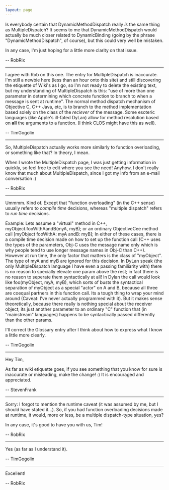 ```yaml
---
layout: page
---
```




Is everybody certain that DynamicMethodDispatch really *is* the same thing as MultipleDispatch? It seems to me that DynamicMethodDispatch would actually be much closer related to DynamicBinding (going by the phrase "DynamicMethodDispatch", of course), but this could very well be mistaken.

In any case, I'm just hoping for a little more clarity on that issue.

-- RobRix

----

I agree with Rob on this one. The entry for MultipleDispatch is inaccurate. I'm still a newbie here (less than an hour onto this site) and still discovering the etiquette of Wiki's as I go, so I'm not ready to delete the existing text, but my understanding of MultipleDispatch is this: "use of more than one parameter in  determining which concrete function to branch to when a message is sent at runtime". The normal method dispatch mechanism of Objective C, C++ Java, etc, is to branch to the method implementation based solely on the class of the *reciever* of the message. Some esoteric languages (like Apple's ill-fated DyLan) allow for method resolution based on **all** the arguments to a function. (I think CLOS might have this as well).

-- TimGogolin

----

So, MultipleDispatch actually works more similarly to function overloading, or something like that? In theory, I mean.

When I wrote the MultipleDispatch page, I was just getting information in quickly, so feel free to edit where you see the need! Anyhow, I don't really know that much about MultipleDispatch, since I got my info from an e-mail conversation :)

-- RobRix

----

Ummmm. Kind of. Except that "function overloading" (in the C++ sense) usually refers to *compile time* decisions, whereas "multiple dispatch" refers to *run time* decisions. 

Example:
Lets assume a "virtual" method in C++, myObject.fooWithAandB(myA, myB); or an ordinary ObjectiveCee method call [myObject fooWithA: myA andB: myB]; In either of these cases, there is a compile time decision made on how to set up the function call (C++ uses the types of the parameters, Obj-C uses the message name only which is why people tend to use longer message names in Obj-C than C++). However at run time, the only factor that matters is the class of "myObject". The type of myA and myB are ignored for this decision. In DyLan speak (the only MultipleDispatch language I have even a passing familiarity with) there is no reason to specially elevate one param above the rest; in fact there is no reason to seperate them syntactically at all! In Dylan the call would look like foo(myObject, myA, myB), which sorts of busts the syntactical separation of myObject as a special "actor" on A and B, because all three are coequal partners in this function call. Its a tough thing to wrap your mind around (Caveat: I've never actually programmed with it). But it makes sense theoretically, because there really is nothing special about the receiver object; its just another parameter to an ordinary "C" function that (in "mainstream" languages) happens to be syntactically passed differently than the other params.

I'll correct the Glossary entry after I think about how to express what I know a little more clearly.

-- TimGogolin

----

Hey Tim,

As far as wiki etiquette goes, if you see something that you know for sure is inaccurate or misleading, make the change! :)  It is encouraged and appreciated.

-- StevenFrank

----

Sorry: I forgot to mention the runtime caveat (it was assumed by me, but I should have stated it...). So, if you had function overloading decisions made at runtime, it would, more or less, be a multiple dispatch-type situation, yes?

In any case, it's good to have you with us, Tim!

-- RobRix

----

Yes (as far as I understand it).

-- TimGogolin

----

Excellent!

-- RobRix

